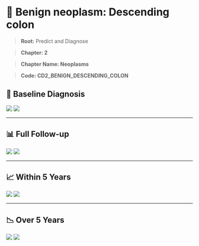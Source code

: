 # 🧬 Benign neoplasm: Descending colon
    
> **Root:** Predict and Diagnose

> **Chapter: 2**

> **Chapter Name: Neoplasms**

> **Code: CD2_BENIGN_DESCENDING_COLON**

## 🧪 Baseline Diagnosis

<img src="/Predict/Figures/Baseline/IMP/CD2_BENIGN_DESCENDING_COLON.png" />

<CsvTableIMP src="/public/Predict/Data/Baseline/IMP/IMP_CD2_BENIGN_DESCENDING_COLON.csv" label="🔍 View full results" />

<img src="/Predict/Figures/Baseline/ROC/CD2_BENIGN_DESCENDING_COLON.png" />

<CsvTableROC src="/public/Predict/Data/Baseline/EVA/CD2_BENIGN_DESCENDING_COLON.csv" label="🔍 View full results" />

---

## 📊 Full Follow-up

<img src="/Predict/Figures/ALL/IMP/CD2_BENIGN_DESCENDING_COLON.png" />

<CsvTableIMP src="/public/Predict/Data/ALL/IMP/IMP_CD2_BENIGN_DESCENDING_COLON.csv" label="🔍 View full results" />

<img src="/Predict/Figures/ALL/ROC/CD2_BENIGN_DESCENDING_COLON.png" />

<CsvTableROC src="/public/Predict/Data/ALL/EVA/CD2_BENIGN_DESCENDING_COLON.csv" label="🔍 View full results" />

---

## 📈 Within 5 Years

<img src="/Predict/Figures/FYears/IMP/CD2_BENIGN_DESCENDING_COLON.png" />

<CsvTableIMP src="/public/Predict/Data/FYears/IMP/IMP_CD2_BENIGN_DESCENDING_COLON.csv" label="🔍 View full results" />

<img src="/Predict/Figures/FYears/ROC/CD2_BENIGN_DESCENDING_COLON.png" />

<CsvTableROC src="/public/Predict/Data/FYears/EVA/CD2_BENIGN_DESCENDING_COLON.csv" label="🔍 View full results" />

---

## 📉 Over 5 Years

<img src="/Predict/Figures/OverFYears/IMP/CD2_BENIGN_DESCENDING_COLON.png" />

<CsvTableIMP src="/public/Predict/Data/OverFYears/IMP/IMP_CD2_BENIGN_DESCENDING_COLON.csv" label="🔍 View full results" />

<img src="/Predict/Figures/OverFYears/ROC/CD2_BENIGN_DESCENDING_COLON.png" />

<CsvTableROC src="/public/Predict/Data/OverFYears/EVA/CD2_BENIGN_DESCENDING_COLON.csv" label="🔍 View full results" />
